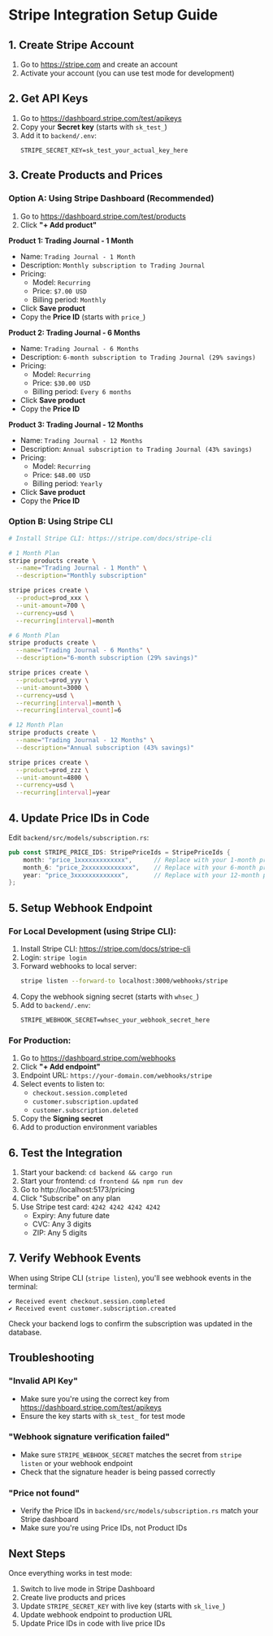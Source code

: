 # Stripe Integration Setup Guide

## 1. Create Stripe Account

1. Go to https://stripe.com and create an account
2. Activate your account (you can use test mode for development)

## 2. Get API Keys

1. Go to https://dashboard.stripe.com/test/apikeys
2. Copy your **Secret key** (starts with `sk_test_`)
3. Add it to `backend/.env`:
   ```
   STRIPE_SECRET_KEY=sk_test_your_actual_key_here
   ```

## 3. Create Products and Prices

### Option A: Using Stripe Dashboard (Recommended)

1. Go to https://dashboard.stripe.com/test/products
2. Click **"+ Add product"**

**Product 1: Trading Journal - 1 Month**
- Name: `Trading Journal - 1 Month`
- Description: `Monthly subscription to Trading Journal`
- Pricing:
  - Model: `Recurring`
  - Price: `$7.00 USD`
  - Billing period: `Monthly`
- Click **Save product**
- Copy the **Price ID** (starts with `price_`)

**Product 2: Trading Journal - 6 Months**
- Name: `Trading Journal - 6 Months`
- Description: `6-month subscription to Trading Journal (29% savings)`
- Pricing:
  - Model: `Recurring`
  - Price: `$30.00 USD`
  - Billing period: `Every 6 months`
- Click **Save product**
- Copy the **Price ID**

**Product 3: Trading Journal - 12 Months**
- Name: `Trading Journal - 12 Months`
- Description: `Annual subscription to Trading Journal (43% savings)`
- Pricing:
  - Model: `Recurring`
  - Price: `$48.00 USD`
  - Billing period: `Yearly`
- Click **Save product**
- Copy the **Price ID**

### Option B: Using Stripe CLI

```bash
# Install Stripe CLI: https://stripe.com/docs/stripe-cli

# 1 Month Plan
stripe products create \
  --name="Trading Journal - 1 Month" \
  --description="Monthly subscription"

stripe prices create \
  --product=prod_xxx \
  --unit-amount=700 \
  --currency=usd \
  --recurring[interval]=month

# 6 Month Plan
stripe products create \
  --name="Trading Journal - 6 Months" \
  --description="6-month subscription (29% savings)"

stripe prices create \
  --product=prod_yyy \
  --unit-amount=3000 \
  --currency=usd \
  --recurring[interval]=month \
  --recurring[interval_count]=6

# 12 Month Plan
stripe products create \
  --name="Trading Journal - 12 Months" \
  --description="Annual subscription (43% savings)"

stripe prices create \
  --product=prod_zzz \
  --unit-amount=4800 \
  --currency=usd \
  --recurring[interval]=year
```

## 4. Update Price IDs in Code

Edit `backend/src/models/subscription.rs`:

```rust
pub const STRIPE_PRICE_IDS: StripePriceIds = StripePriceIds {
    month: "price_1xxxxxxxxxxxxx",      // Replace with your 1-month price ID
    month_6: "price_2xxxxxxxxxxxxx",    // Replace with your 6-month price ID
    year: "price_3xxxxxxxxxxxxx",       // Replace with your 12-month price ID
};
```

## 5. Setup Webhook Endpoint

### For Local Development (using Stripe CLI):

1. Install Stripe CLI: https://stripe.com/docs/stripe-cli
2. Login: `stripe login`
3. Forward webhooks to local server:
   ```bash
   stripe listen --forward-to localhost:3000/webhooks/stripe
   ```
4. Copy the webhook signing secret (starts with `whsec_`)
5. Add to `backend/.env`:
   ```
   STRIPE_WEBHOOK_SECRET=whsec_your_webhook_secret_here
   ```

### For Production:

1. Go to https://dashboard.stripe.com/webhooks
2. Click **"+ Add endpoint"**
3. Endpoint URL: `https://your-domain.com/webhooks/stripe`
4. Select events to listen to:
   - `checkout.session.completed`
   - `customer.subscription.updated`
   - `customer.subscription.deleted`
5. Copy the **Signing secret**
6. Add to production environment variables

## 6. Test the Integration

1. Start your backend: `cd backend && cargo run`
2. Start your frontend: `cd frontend && npm run dev`
3. Go to http://localhost:5173/pricing
4. Click "Subscribe" on any plan
5. Use Stripe test card: `4242 4242 4242 4242`
   - Expiry: Any future date
   - CVC: Any 3 digits
   - ZIP: Any 5 digits

## 7. Verify Webhook Events

When using Stripe CLI (`stripe listen`), you'll see webhook events in the terminal:

```
✔ Received event checkout.session.completed
✔ Received event customer.subscription.created
```

Check your backend logs to confirm the subscription was updated in the database.

## Troubleshooting

### "Invalid API Key"
- Make sure you're using the correct key from https://dashboard.stripe.com/test/apikeys
- Ensure the key starts with `sk_test_` for test mode

### "Webhook signature verification failed"
- Make sure `STRIPE_WEBHOOK_SECRET` matches the secret from `stripe listen` or your webhook endpoint
- Check that the signature header is being passed correctly

### "Price not found"
- Verify the Price IDs in `backend/src/models/subscription.rs` match your Stripe dashboard
- Make sure you're using Price IDs, not Product IDs

## Next Steps

Once everything works in test mode:

1. Switch to live mode in Stripe Dashboard
2. Create live products and prices
3. Update `STRIPE_SECRET_KEY` with live key (starts with `sk_live_`)
4. Update webhook endpoint to production URL
5. Update Price IDs in code with live price IDs

